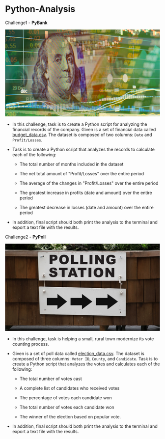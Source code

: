 # Python-Analysis

Challenge1 - **PyBank** 

![Revenue](Images/revenue-per-lead.png)

* In this challenge, task is to create a Python script for analyzing the financial records of the company. Given is a set of financial data called [budget_data.csv](PyBank/Resources/budget_data.csv). The dataset is composed of two columns: `Date` and `Profit/Losses`. 

* Task is to create a Python script that analyzes the records to calculate each of the following:

  * The total number of months included in the dataset

  * The net total amount of "Profit/Losses" over the entire period

  * The average of the changes in "Profit/Losses" over the entire period

  * The greatest increase in profits (date and amount) over the entire period

  * The greatest decrease in losses (date and amount) over the entire period

* In addition, final script should both print the analysis to the terminal and export a text file with the results.

Challenge2 - **PyPoll**

![Vote Counting](Images/Vote_counting.png)

* In this challenge, task is helping a small, rural town modernize its vote counting process.

* Given is a set of poll data called [election_data.csv](PyPoll/Resources/election_data.csv). The dataset is composed of three columns: `Voter ID`, `County`, and `Candidate`. 
Task is to create a Python script that analyzes the votes and calculates each of the following:

  * The total number of votes cast

  * A complete list of candidates who received votes

  * The percentage of votes each candidate won

  * The total number of votes each candidate won

  * The winner of the election based on popular vote.

* In addition, final script should both print the analysis to the terminal and export a text file with the results.